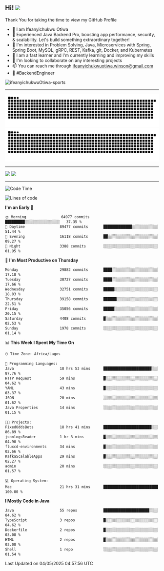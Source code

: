 <!-- BLOG-POST-LIST:START --><!-- BLOG-POST-LIST:END -->

## Hi! <img src="https://media.giphy.com/media/hvRJCLFzcasrR4ia7z/giphy.gif" width="4%"> 

Thank You for taking the time to view my GitHub Profile

- 👋 I am Ifeanyichukwu Otiwa
- 🚀 Experienced Java Backend Pro, boosting app performance, security, & scalability. Let's build something extraordinary together!
- 👀 I'm interested in Problem Solving, Java, Microservices with Spring, Spring Boot, MySQL, gRPC, REST, Kafka, git, Docker, and Kubernetes
- 🌱 I am a fast learner and I'm currently learning and improving my skills
- 💞️ I'm looking to collaborate on any interesting projects
- 📫 You can reach me through ifeanyichukwuotiwa.winson@gmail.com
- 🚀 #BackendEngineer

<p align="left" marginTop="10px"> <img src="https://komarev.com/ghpvc/?username=ifeanyichukwuOtiwa-sports&label=Profile%20views&color=0e75b6&style=for-the-badge" alt="ifeanyichukwuOtiwa-sports" /> </p>

***

<!--🐍📈SNAKEGRAPH / 🌐WEBSITE: https://github.com/Platane/snk -->
![github contribution grid snake animation](https://raw.githubusercontent.com/ifeanyichukwuOtiwa-sports/ifeanyichukwuOtiwa-sports/output/github-contribution-grid-snake-dark.svg#gh-dark-mode-only)![github contribution grid snake animation](https://raw.githubusercontent.com/ifeanyichukwuOtiwa-sports/ifeanyichukwuOtiwa-sports/output/github-contribution-grid-snake.svg#gh-light-mode-only)

***

<p float="left">
  <img float="left" src="https://github-readme-stats.vercel.app/api?username=ifeanyichukwuOtiwa-sports&count_private=true&include_all_commits=true&theme=react&show_icons=true" />
  <img float="right" src="https://github-readme-stats.vercel.app/api/top-langs/?username=ifeanyichukwuOtiwa-sports&layout=compact&show_icons=true&theme=react" /> 
</p>

***



<!--START_SECTION:waka-->
![Code Time](http://img.shields.io/badge/Code%20Time-3%2C656%20hrs%2059%20mins-blue)

![Lines of code](https://img.shields.io/badge/From%20Hello%20World%20I%27ve%20Written-48.2%20million%20lines%20of%20code-blue)

**I'm an Early 🐤** 

```text
🌞 Morning                64977 commits       █████████░░░░░░░░░░░░░░░░   37.35 % 
🌆 Daytime                89477 commits       █████████████░░░░░░░░░░░░   51.44 % 
🌃 Evening                16118 commits       ██░░░░░░░░░░░░░░░░░░░░░░░   09.27 % 
🌙 Night                  3388 commits        ░░░░░░░░░░░░░░░░░░░░░░░░░   01.95 % 
```
📅 **I'm Most Productive on Thursday** 

```text
Monday                   29882 commits       ████░░░░░░░░░░░░░░░░░░░░░   17.18 % 
Tuesday                  30727 commits       ████░░░░░░░░░░░░░░░░░░░░░   17.66 % 
Wednesday                32751 commits       █████░░░░░░░░░░░░░░░░░░░░   18.83 % 
Thursday                 39158 commits       ██████░░░░░░░░░░░░░░░░░░░   22.51 % 
Friday                   35056 commits       █████░░░░░░░░░░░░░░░░░░░░   20.15 % 
Saturday                 4408 commits        █░░░░░░░░░░░░░░░░░░░░░░░░   02.53 % 
Sunday                   1978 commits        ░░░░░░░░░░░░░░░░░░░░░░░░░   01.14 % 
```


📊 **This Week I Spent My Time On** 

```text
🕑︎ Time Zone: Africa/Lagos

💬 Programming Languages: 
Java                     18 hrs 53 mins      ██████████████████████░░░   87.76 % 
HTTP Request             59 mins             █░░░░░░░░░░░░░░░░░░░░░░░░   04.62 % 
YAML                     43 mins             █░░░░░░░░░░░░░░░░░░░░░░░░   03.37 % 
JSON                     20 mins             ░░░░░░░░░░░░░░░░░░░░░░░░░   01.62 % 
Java Properties          14 mins             ░░░░░░░░░░░░░░░░░░░░░░░░░   01.15 % 

🐱‍💻 Projects: 
FixedOddsBets            18 hrs 41 mins      ██████████████████████░░░   86.89 % 
jsonlogsReader           1 hr 3 mins         █░░░░░░░░░░░░░░░░░░░░░░░░   04.90 % 
fluxcd-environments      34 mins             █░░░░░░░░░░░░░░░░░░░░░░░░   02.66 % 
KafkaScalableApps        29 mins             █░░░░░░░░░░░░░░░░░░░░░░░░   02.27 % 
admin                    20 mins             ░░░░░░░░░░░░░░░░░░░░░░░░░   01.57 % 

💻 Operating System: 
Mac                      21 hrs 31 mins      █████████████████████████   100.00 % 
```

**I Mostly Code in Java** 

```text
Java                     55 repos            █████████████████████░░░░   84.62 % 
TypeScript               3 repos             █░░░░░░░░░░░░░░░░░░░░░░░░   04.62 % 
Dockerfile               2 repos             █░░░░░░░░░░░░░░░░░░░░░░░░   03.08 % 
HTML                     2 repos             █░░░░░░░░░░░░░░░░░░░░░░░░   03.08 % 
Shell                    1 repo              ░░░░░░░░░░░░░░░░░░░░░░░░░   01.54 % 
```




 Last Updated on 04/05/2025 04:57:56 UTC
<!--END_SECTION:waka-->

<!--
<p align="center">
![trophy](https://github-profile-trophy.vercel.app/?username=ifeanyichukwuOtiwa-sports&theme=onedark) (https://github.com/ryo-ma/github-profile-trophy)
</p>
-->

<!---
ifeanyi-otiwa/ifeanyi-otiwa is a ✨ special ✨ repository because its `README.md` (this file) appears on your GitHub profile.
You can click the Preview link to take a look at your changes.
--->
